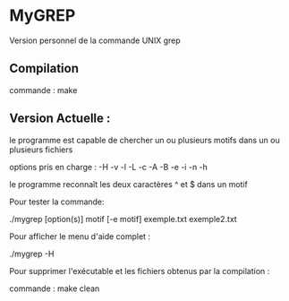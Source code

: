 # MyGREP
Version personnel de la commande UNIX grep 

## Compilation 
commande : make

## Version Actuelle :

le programme est capable de chercher un ou plusieurs motifs dans un ou plusieurs fichiers 

options pris en charge : -H -v -l -L -c -A -B -e -i -n -h

le programme reconnaît les deux caractères ^ et $ dans un motif

Pour tester la commande:

./mygrep [option(s)] motif [-e motif] exemple.txt  exemple2.txt <!-- pour chercher le motif 'motif' dans le fichier "exemple.txt" et "exemple2.txt" !-->

Pour afficher le menu d'aide complet :

./mygrep -H

Pour supprimer l'exécutable et les fichiers obtenus par la compilation :

commande : make clean 
